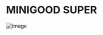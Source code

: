 # MINIGOOD SUPER

![image](https://github.com/HarinduChira/Mini-Good-Super/assets/95718494/3ab85e0b-46da-48d7-a50a-4d54f9990f87)
